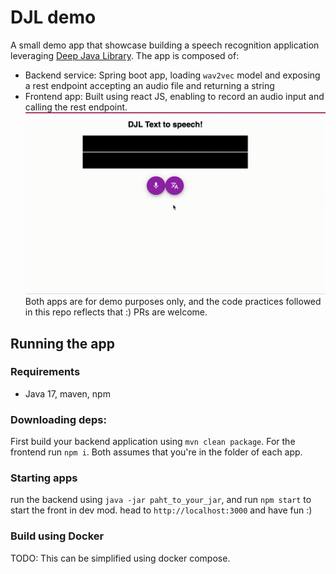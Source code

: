 # DJL demo
A small demo app that showcase building a speech recognition application leveraging [Deep Java Library](http://djl.ai/). The app is composed of:
- Backend service: Spring boot app, loading `wav2vec` model and exposing a rest endpoint accepting an audio file and returning a string
- Frontend app: Built using react JS, enabling to record an audio input and calling the rest endpoint.
![App demo](./img/demo.gif)
Both apps are for demo purposes only, and the code practices followed in this repo reflects that :) PRs are welcome.

## Running the app
### Requirements
- Java 17, maven, npm
### Downloading deps:
First build your backend application using `mvn clean package`. For the frontend run `npm i`. Both assumes that you're in the folder of each app.
### Starting apps
run the backend using `java -jar paht_to_your_jar`, and run `npm start` to start the front in dev mod. head to `http://localhost:3000` and have fun :)
### Build using Docker
TODO: This can be simplified using docker compose. 
